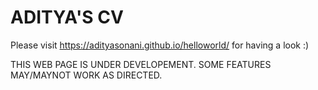 # ADITYA'S CV
Please visit https://adityasonani.github.io/helloworld/ for having a look :)

THIS WEB PAGE IS UNDER DEVELOPEMENT. SOME FEATURES MAY/MAYNOT WORK AS DIRECTED.
